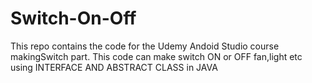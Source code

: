 # Switch-On-Off
This repo contains the code for the Udemy Andoid Studio course makingSwitch part.
This code can make switch ON or OFF fan,light etc using INTERFACE AND ABSTRACT CLASS in JAVA 
